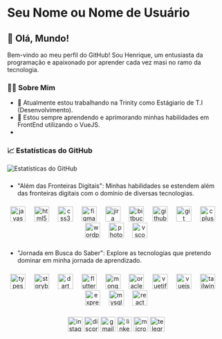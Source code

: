 # Seu Nome ou Nome de Usuário

## 👋 Olá, Mundo!

Bem-vindo ao meu perfil do GitHub! Sou Henrique, um entusiasta da programação e apaixonado por aprender cada vez masi no ramo da tecnologia.

### 🧑‍💻 Sobre Mim

- 🔭 Atualmente estou trabalhando na Trinity como Estágiario de T.I (Desenvolvimento).
- 🌱 Estou sempre aprendendo e aprimorando minhas habilidades em FrontEnd utilizando o VueJS.
- 

###

### 📈 Estatísticas do GitHub

![Estatísticas do GitHub](https://github-readme-stats.vercel.app/api?username=HenriqZimer&show_icons=true&hide=prs,issues&count_private=true&hide_title=true)

###

- <p align="left">"Além das Fronteiras Digitais": Minhas habilidades se estendem além das fronteiras digitais com o domínio de diversas tecnologias.</p>

###

<div align="center">
  <img src="https://cdn.jsdelivr.net/gh/devicons/devicon/icons/javascript/javascript-original.svg" height="35" alt="javascript logo"  />
  <img width="12" />
  <img src="https://cdn.jsdelivr.net/gh/devicons/devicon/icons/html5/html5-original.svg" height="35" alt="html5 logo"  />
  <img width="12" />
  <img src="https://cdn.jsdelivr.net/gh/devicons/devicon/icons/css3/css3-original.svg" height="35" alt="css3 logo"  />
  <img width="12" />
  <img src="https://cdn.jsdelivr.net/gh/devicons/devicon/icons/figma/figma-original.svg" height="35" alt="figma logo"  />
  <img width="12" />
  <img src="https://cdn.jsdelivr.net/gh/devicons/devicon/icons/jira/jira-original.svg" height="35" alt="jira logo"  />
  <img width="12" />
  <img src="https://cdn.jsdelivr.net/gh/devicons/devicon/icons/bitbucket/bitbucket-original.svg" height="35" alt="bitbucket logo"  />
  <img width="12" />
  <img src="https://cdn.jsdelivr.net/gh/devicons/devicon/icons/github/github-original.svg" height="35" alt="github logo"  />
  <img width="12" />
  <img src="https://cdn.jsdelivr.net/gh/devicons/devicon/icons/git/git-original.svg" height="35" alt="git logo"  />
  <img width="12" />
  <img src="https://cdn.jsdelivr.net/gh/devicons/devicon/icons/cplusplus/cplusplus-original.svg" height="35" alt="cplusplus logo"  />
  <img width="12" />
  <img src="https://cdn.jsdelivr.net/gh/devicons/devicon/icons/wordpress/wordpress-original.svg" height="35" alt="wordpress logo"  />
  <img width="12" />
  <img src="https://cdn.jsdelivr.net/gh/devicons/devicon/icons/photoshop/photoshop-plain.svg" height="35" alt="photoshop logo"  />
  <img width="12" />
  <img src="https://cdn.jsdelivr.net/gh/devicons/devicon/icons/vscode/vscode-original.svg" height="35" alt="vscode logo"  />
</div>

###

- <p align="left">"Jornada em Busca do Saber": Explore as tecnologias que pretendo dominar em minha jornada de aprendizado.</p>

###

<div align="center">
  <img src="https://cdn.jsdelivr.net/gh/devicons/devicon/icons/typescript/typescript-original.svg" height="35" alt="typescript logo"  />
  <img width="12" />
  <img src="https://cdn.jsdelivr.net/gh/devicons/devicon/icons/storybook/storybook-original.svg" height="35" alt="storybook logo"  />
  <img width="12" />
  <img src="https://cdn.jsdelivr.net/gh/devicons/devicon/icons/dart/dart-original.svg" height="35" alt="dart logo"  />
  <img width="12" />
  <img src="https://cdn.jsdelivr.net/gh/devicons/devicon/icons/flutter/flutter-original.svg" height="35" alt="flutter logo"  />
  <img width="12" />
  <img src="https://cdn.jsdelivr.net/gh/devicons/devicon/icons/mongodb/mongodb-original.svg" height="35" alt="mongodb logo"  />
  <img width="12" />
  <img src="https://cdn.jsdelivr.net/gh/devicons/devicon/icons/oracle/oracle-original.svg" height="35" alt="oracle logo"  />
  <img width="12" />
  <img src="https://cdn.jsdelivr.net/gh/devicons/devicon/icons/vuetify/vuetify-original.svg" height="35" alt="vuetify logo"  />
  <img width="12" />
  <img src="https://cdn.jsdelivr.net/gh/devicons/devicon/icons/vuejs/vuejs-original.svg" height="35" alt="vuejs logo"  />
  <img width="12" />
  <img src="https://cdn.jsdelivr.net/gh/devicons/devicon/icons/tailwindcss/tailwindcss-original-wordmark.svg" height="35" alt="tailwindcss logo"  />
  <img width="12" />
  <img src="https://cdn.jsdelivr.net/gh/devicons/devicon/icons/express/express-original.svg" height="35" alt="express logo"  />
  <img width="12" />
  <img src="https://cdn.jsdelivr.net/gh/devicons/devicon/icons/mysql/mysql-original.svg" height="35" alt="mysql logo"  />
  <img width="12" />
  <img src="https://cdn.jsdelivr.net/gh/devicons/devicon/icons/react/react-original.svg" height="35" alt="react logo"  />
</div>

###

<div align="center">
  <img src="https://img.shields.io/static/v1?message=Instagram&logo=instagram&label=&color=E4405F&logoColor=white&labelColor=&style=for-the-badge" height="34" alt="instagram logo"  />
  <img src="https://img.shields.io/static/v1?message=Discord&logo=discord&label=&color=7289DA&logoColor=white&labelColor=&style=for-the-badge" height="34" alt="discord logo"  />
  <img src="https://img.shields.io/static/v1?message=Gmail&logo=gmail&label=&color=D14836&logoColor=white&labelColor=&style=for-the-badge" height="34" alt="gmail logo"  />
    <img src="https://img.shields.io/static/v1?message=LinkedIn&logo=linkedin&label=&color=0077B5&logoColor=white&labelColor=&style=for-the-badge" height="34" alt="linkedin logo"  />
  <img src="https://img.shields.io/static/v1?message=Outlook&logo=microsoft-outlook&label=&color=0078D4&logoColor=white&labelColor=&style=for-the-badge" height="34" alt="microsoft-outlook logo"  />
  <img src="https://img.shields.io/static/v1?message=Telegram&logo=telegram&label=&color=2CA5E0&logoColor=white&labelColor=&style=for-the-badge" height="34" alt="telegram logo"  />
</div>

  
